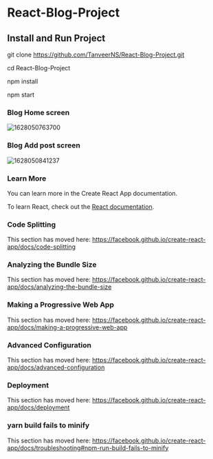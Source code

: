 # React-Blog-Project

## Install and Run Project

git clone https://github.com/TanveerNS/React-Blog-Project.git

cd React-Blog-Project

npm install

npm start

### Blog Home screen

![1628050763700](https://user-images.githubusercontent.com/44171601/128121630-a9768535-2454-401e-97fb-17466cb4a328.png)

### Blog Add post screen

![1628050841237](https://user-images.githubusercontent.com/44171601/128121712-88f2328d-7f13-4fa4-96d4-e71eea9e5ea4.png)



### Learn More
You can learn more in the Create React App documentation.

To learn React, check out the [React documentation](https://reactjs.org/docs/getting-started.html).

### Code Splitting
This section has moved here: https://facebook.github.io/create-react-app/docs/code-splitting

### Analyzing the Bundle Size
This section has moved here: https://facebook.github.io/create-react-app/docs/analyzing-the-bundle-size

### Making a Progressive Web App
This section has moved here: https://facebook.github.io/create-react-app/docs/making-a-progressive-web-app

### Advanced Configuration
This section has moved here: https://facebook.github.io/create-react-app/docs/advanced-configuration

### Deployment
This section has moved here: https://facebook.github.io/create-react-app/docs/deployment

### yarn build fails to minify
This section has moved here: https://facebook.github.io/create-react-app/docs/troubleshooting#npm-run-build-fails-to-minify



